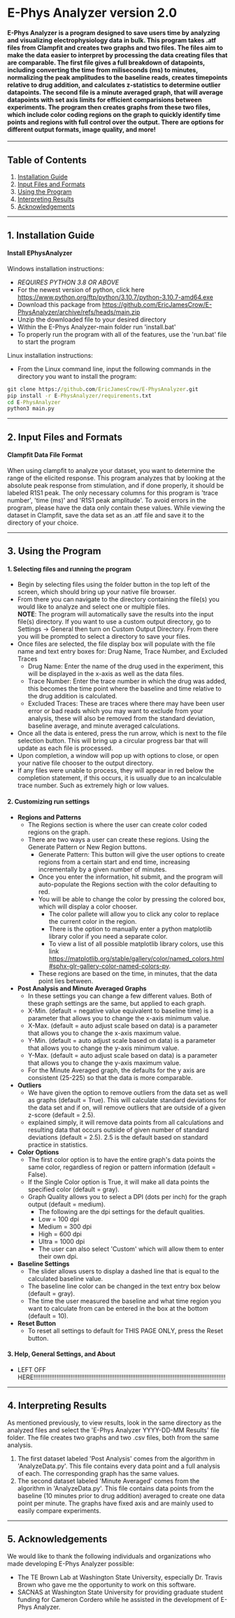 # E-Phys Analyzer version 2.0
#### E-Phys Analyzer is a program designed to save users time by analyzing and visualizing electrophysiology data in bulk. This program takes .atf files from Clampfit and creates two graphs and two files. The files aim to make the data easier to interpret by processing the data creating files that are comparable. The first file gives a full breakdown of datapoints, including converting the time from miliseconds (ms) to minutes, normalizing the peak amplitudes to the baseline reads, creates timepoints relative to drug addition, and calculates z-statistics to determine outlier datapoints. The second file is a minute averaged graph, that will average datapoints with set axis limits for efficient comparisions between experiments. The program then creates graphs from these two files, which include color coding regions on the graph to quickly identify time points and regions with full control over the output. There are options for different output formats, image quality, and more!
***
## Table of Contents
1. [Installation Guide](#installation-guide)
2. [Input Files and Formats](#input-files-and-formats)
3. [Using the Program](#using-the-program)
4. [Interpreting Results](#interpreting-results)
5. [Acknowledgements](#acknowledgements)
***
## 1. Installation Guide
#### Install EPhysAnalyzer 
Windows installation instructions:
-	*REQUIRES PYTHON 3.8 OR ABOVE*
-	For the newest version of python, click here https://www.python.org/ftp/python/3.10.7/python-3.10.7-amd64.exe
-	Download this package from https://github.com/EricJamesCrow/E-PhysAnalyzer/archive/refs/heads/main.zip
-	Unzip the downloaded file to your desired directory
-	Within the E-Phys Analyzer-main folder run 'install.bat'
-	To properly run the program with all of the features, use the 'run.bat' file to start the program

Linux installation instructions:
- From the Linux command line, input the following commands in the directory you want to install the program:
```bat
git clone https://github.com/EricJamesCrow/E-PhysAnalyzer.git
pip install -r E-PhysAnalyzer/requirements.txt
cd E-PhysAnalyzer
python3 main.py
```

***
## 2. Input Files and Formats
#### Clampfit Data File Format
When using clampfit to analyze your dataset, you want to determine the range of the elicited response. 
This program analyzes that by looking at the absolute peak response from stimulation, and if done properly, it should be labeled R1S1 peak.
The only necessary columns for this program is 'trace number', 'time (ms)' and 'R1S1 peak amplitude'. To avoid errors in the program, please have the data only contain these values.
While viewing the dataset in Clampfit, save the data set as an .atf file and save it to the directory of your choice.
***
## 3. Using the Program
#### 1. Selecting files and running the program
- Begin by selecting files using the folder button in the top left of the screen, which should bring up your native file browser.
- From there you can navigate to the directory containing the file(s) you would like to analyze and select one or multiple files.  
**NOTE**: The program will automatically save the results into the input file(s) directory. If you want to use a custom output directory, go to Settings -> General then turn on Custom Output Directory. From there you will be prompted to select a directory to save your files.
- Once files are selected, the file display box will populate with the file name and text entry boxes for: Drug Name, Trace Number, and Excluded Traces
    - Drug Name: Enter the name of the drug used in the experiment, this will be displayed in the x-axis as well as the data files.
    - Trace Number: Enter the trace number in which the drug was added, this becomes the time point where the baseline and time relative to the drug addition is calculated.
    - Excluded Traces: These are traces where there may have been user error or bad reads which you may want to exclude from your analysis, these will also be removed from the standard deviation, baseline average, and minute averaged calculations.
- Once all the data is entered, press the run arrow, which is next to the file selection button. This will bring up a circular progress bar that will update as each file is processed.
- Upon completion, a window will pop up with options to close, or open your native file chooser to the output directory.
- If any files were unable to process, they will appear in red below the completion statement, if this occurs, it is usually due to an incalculable trace number. Such as extremely high or low values.
#### 2. Customizing run settings
- **Regions and Patterns**
    - The Regions section is where the user can create color coded regions on the graph.
    - There are two ways a user can create these regions. Using the Generate Pattern or New Region buttons.
        - Generate Pattern: This button will give the user options to create regions from a certain start and end time, increasing incrementally by a given number of minutes.
        - Once you enter the information, hit submit, and the program will auto-populate the Regions section with the color defaulting to red.
        - You will be able to change the color by pressing the colored box, which will display a color chooser.
            - The color pallete will allow you to click any color to replace the current color in the region.
            - There is the option to manually enter a python matplotlib library color if you need a separate color.
            - To view a list of all possible matplotlib library colors, use this link https://matplotlib.org/stable/gallery/color/named_colors.html#sphx-glr-gallery-color-named-colors-py.
        - These regions are based on the time, in minutes, that the data point lies between.
- **Post Analysis and Minute Averaged Graphs**
    - In these settings you can change a few different values. Both of these graph settings are the same, but applied to each graph.
    - X-Min. (default = negative value equivalent to baseline time) is a parameter that allows you to change the x-axis minimum value.
    - X-Max. (default = auto adjust scale based on data) is a parameter that allows you to change the x-axis maximum value.
    - Y-Min. (default = auto adjust scale based on data) is a parameter that allows you to change the y-axis minimum value.
    - Y-Max. (default = auto adjust scale based on data) is a parameter that allows you to change the y-axis maximum value.
    - For the Minute Averaged graph, the defaults for the y axis are consistent (25-225) so that the data is more comparable.
- **Outliers**
    - We have given the option to remove outliers from the data set as well as graphs (default = True). This will calculate standard deviations for the data set and if on, will remove outliers that are outside of a given z-score (default = 2.5).
    - explained simply, it will remove data points from all calculations and resulting data that occurs outside of given number of standard deviations (default = 2.5). 2.5 is the default based on standard practice in statistics.
- **Color Options**
    - The first color option is to have the entire graph's data points the same color, regardless of region or pattern information (default = False).
    - If the Single Color option is True, it will make all data points the specified color (default = gray).
    - Graph Quality allows you to select a DPI (dots per inch) for the graph output (default = medium).
        - The following are the dpi settings for the default qualities.
        - Low = 100 dpi
        - Medium = 300 dpi
        - High = 600 dpi
        - Ultra = 1000 dpi
        - The user can also select 'Custom' which will allow them to enter their own dpi.
- **Baseline Settings**
    - The slider allows users to display a dashed line that is equal to the calculated baseline value.
    - The baseline line color can be changed in the text entry box below (default = gray).
    - The time the user measured the baseline and what time region you want to calculate from can be entered in the box at the bottom (default = 10).
- **Reset Button**
    - To reset all settings to default for THIS PAGE ONLY, press the Reset button.
#### 3. Help, General Settings, and About
- LEFT OFF HERE!!!!!!!!!!!!!!!!!!!!!!!!!!!!!!!!!!!!!!!!!!!!!!!!!!!!!!!!!!!!!!!!!!!!!!!!!!!!!!!!!!!!!!!!!!!!!!!!!!!!!!!!!!!!!
***
## 4. Interpreting Results
As mentioned previously, to view results, look in the same directory as the analyzed files and select the 'E-Phys Analyzer YYYY-DD-MM Results' file folder.
The file creates two graphs and two .csv files, both from the same analysis.
1. The first dataset labeled 'Post Analysis' comes from the algorithm in 'AnalyzeData.py'. This file contains every data point and a full analysis of each. The corresponding graph has the same values.
2. The second dataset labeled 'Minute Averaged' comes from the algorithm in 'AnalyzeData.py'. This file contains data points from the baseline (10 minutes prior to drug addition) averaged to create one data point per minute. The graphs have fixed axis and are mainly used to easily compare experiments.
***
## 5. Acknowledgements
We would like to thank the following individuals and organizations who made developing E-Phys Analyzer possible:  
- The TE Brown Lab at Washington State University, especially Dr. Travis Brown who gave me the opportunity to work on this software.
- SACNAS at Washington State University for providing graduate student funding for Cameron Cordero while he assisted in the development of E-Phys Analyzer.
